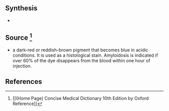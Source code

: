 ## Synthesis
- 
## Source [^1]
- a dark-red or reddish-brown pigment that becomes blue in acidic conditions. It is used as a histological stain. Amyloidosis is indicated if over $60 \%$ of the dye disappears from the blood within one hour of injection.
## References

[^1]: [[(Home Page) Concise Medical Dictionary 10th Edition by Oxford Reference]]